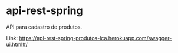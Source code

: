 # api-rest-spring

API para cadastro de produtos.

Link: https://api-rest-spring-produtos-lca.herokuapp.com/swagger-ui.html#/
